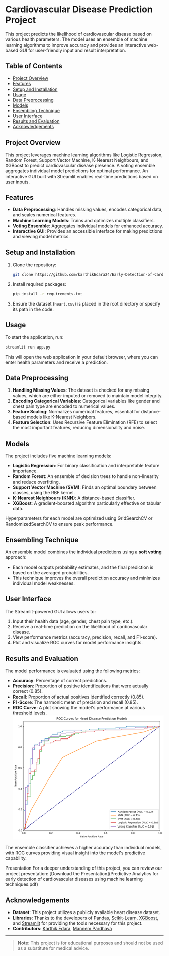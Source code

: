 # <h1>Cardiovascular Disease Prediction Project</h1>

This project predicts the likelihood of cardiovascular disease based on various health parameters. The model uses an ensemble of machine learning algorithms to improve accuracy and provides an interactive web-based GUI for user-friendly input and result interpretation.

## Table of Contents
- [Project Overview](#project-overview)
- [Features](#features)
- [Setup and Installation](#setup-and-installation)
- [Usage](#usage)
- [Data Preprocessing](#data-preprocessing)
- [Models](#models)
- [Ensembling Technique](#ensembling-technique)
- [User Interface](#user-interface)
- [Results and Evaluation](#results-and-evaluation)
- [Acknowledgements](#acknowledgements)

## Project Overview
This project leverages machine learning algorithms like Logistic Regression, Random Forest, Support Vector Machine, K-Nearest Neighbours, and XGBoost to predict cardiovascular disease presence. A voting ensemble aggregates individual model predictions for optimal performance. An interactive GUI built with Streamlit enables real-time predictions based on user inputs.

## Features
- **Data Preprocessing**: Handles missing values, encodes categorical data, and scales numerical features.
- **Machine Learning Models**: Trains and optimizes multiple classifiers.
- **Voting Ensemble**: Aggregates individual models for enhanced accuracy.
- **Interactive GUI**: Provides an accessible interface for making predictions and viewing model metrics.

## Setup and Installation
1. Clone the repository:
   ```bash
   git clone https://github.com/karthikEdara24/Early-Detection-of-Cardio-Vascular-Disease-using-Machine-Learning.git
   ```

2. Install required packages:
   ```bash
   pip install -r requirements.txt
   ```

3. Ensure the dataset (`heart.csv`) is placed in the root directory or specify its path in the code.

## Usage
To start the application, run:
```bash
streamlit run app.py
```

This will open the web application in your default browser, where you can enter health parameters and receive a prediction.

## Data Preprocessing
1. **Handling Missing Values**: The dataset is checked for any missing values, which are either imputed or removed to maintain model integrity.
2. **Encoding Categorical Variables**: Categorical variables like gender and chest pain type are encoded to numerical values.
3. **Feature Scaling**: Normalizes numerical features, essential for distance-based models like K-Nearest Neighbors.
4. **Feature Selection**: Uses Recursive Feature Elimination (RFE) to select the most important features, reducing dimensionality and noise.

## Models
The project includes five machine learning models:
- **Logistic Regression**: For binary classification and interpretable feature importance.
- **Random Forest**: An ensemble of decision trees to handle non-linearity and reduce overfitting.
- **Support Vector Machine (SVM)**: Finds an optimal boundary between classes, using the RBF kernel.
- **K-Nearest Neighbours (KNN)**: A distance-based classifier.
- **XGBoost**: A gradient-boosted algorithm particularly effective on tabular data.

Hyperparameters for each model are optimized using GridSearchCV or RandomizedSearchCV to ensure peak performance.

## Ensembling Technique
An ensemble model combines the individual predictions using a **soft voting** approach:
- Each model outputs probability estimates, and the final prediction is based on the averaged probabilities.
- This technique improves the overall prediction accuracy and minimizes individual model weaknesses.

## User Interface
The Streamlit-powered GUI allows users to:
1. Input their health data (age, gender, chest pain type, etc.).
2. Receive a real-time prediction on the likelihood of cardiovascular disease.
3. View performance metrics (accuracy, precision, recall, and F1-score).
4. Plot and visualize ROC curves for model performance insights.

## Results and Evaluation
The model performance is evaluated using the following metrics:
- **Accuracy**: Percentage of correct predictions.
- **Precision**: Proportion of positive identifications that were actually correct (0.85).
- **Recall**: Proportion of actual positives identified correctly (0.85).
- **F1-Score**: The harmonic mean of precision and recall (0.85).
- **ROC Curve**: A plot showing the model's performance at various threshold levels.
  ![AUROC Curve](AUC.png)

The ensemble classifier achieves a higher accuracy than individual models, with ROC curves providing visual insight into the model's predictive capability.

Presentation
For a deeper understanding of this project, you can review our project presentation:
[Download the Presentation](Predictive Analytics for early detection of cardiovascular diseases using machine learning techniques.pdf)




## Acknowledgements
- **Dataset**: This project utilizes a publicly available heart disease dataset.
- **Libraries**: Thanks to the developers of [Pandas](https://pandas.pydata.org/), [Scikit-Learn](https://scikit-learn.org/), [XGBoost](https://xgboost.readthedocs.io/), and [Streamlit](https://streamlit.io/) for providing the tools necessary for this project.
- **Contributors**: [Karthik Edara](https://github.com/karthikEdara24), [Mannem Pardhava](https://github.com/pardhu41)

---

> **Note**: This project is for educational purposes and should not be used as a substitute for medical advice.
```


